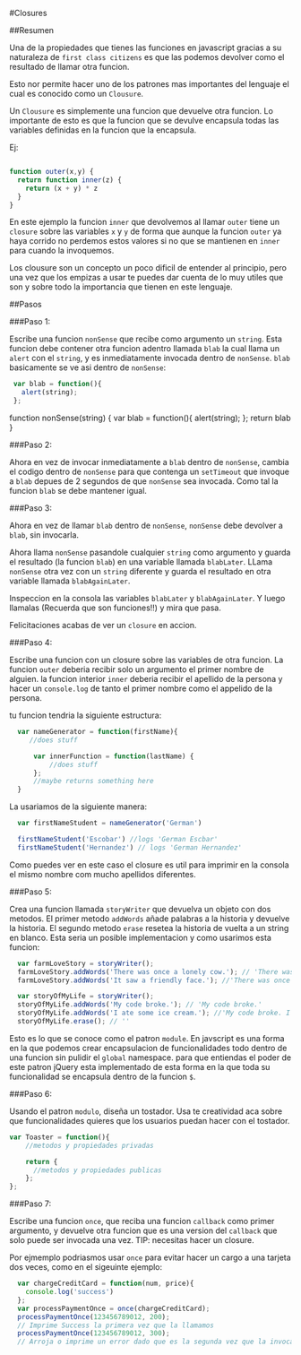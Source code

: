 #Closures

##Resumen

Una de la propiedades que tienes las funciones en javascript gracias a su naturaleza de `first class citizens` es que las podemos devolver como el resultado de llamar otra funcion.

Esto nor permite hacer uno de los patrones mas importantes del lenguaje el cual es conocido como un `Clousure`.

Un `Clousure` es simplemente una funcion que devuelve otra funcion. Lo importante de esto es que la funcion que se devulve encapsula todas las variables definidas en la funcion que la encapsula.

Ej:

``` javascript

function outer(x,y) {
  return function inner(z) {
    return (x + y) * z
  }
}

```

En este ejemplo la funcion `inner` que devolvemos al llamar `outer` tiene un `closure` sobre las variables `x` y `y` de forma que aunque la funcion `outer` ya haya corrido no perdemos estos valores si no que se mantienen en `inner` para cuando la invoquemos.

Los clousure son un concepto un poco dificil de entender al principio, pero una vez que los empizas a usar te puedes dar cuenta de lo muy utiles que son y sobre todo la importancia que tienen en este lenguaje.

##Pasos

###Paso 1:

Escribe una funcion `nonSense` que recibe como argumento un `string`. Esta funcion debe contener otra funcion adentro llamada `blab` la cual llama un `alert` con el `string`, y es inmediatamente invocada dentro de `nonSense`. `blab` basicamente se ve asi dentro de `nonSense`:


```javascript
 var blab = function(){
   alert(string);
 };
```

function nonSense(string) {
  var blab = function(){
    alert(string);
  };
  return blab
}

###Paso 2:

Ahora en vez de invocar inmediatamente a `blab` dentro de `nonSense`, cambia el codigo dentro de `nonSense` para que contenga un `setTimeout` que invoque a `blab` depues de 2 segundos de que `nonSense` sea invocada. Como tal la funcion `blab` se debe mantener igual.

###Paso 3:

Ahora en vez de llamar `blab` dentro de `nonSense`, `nonSense` debe devolver a `blab`, sin invocarla.

Ahora llama `nonSense` pasandole cualquier `string` como argumento y guarda el resultado (la funcion `blab`) en una variable llamada `blabLater`. LLama `nonSense` otra vez con un `string` diferente y guarda el resultado en otra variable llamada `blabAgainLater`.

Inspeccion en la consola las variables `blabLater` y `blabAgainLater`. Y luego llamalas (Recuerda que son funciones!!) y mira que pasa.

Felicitaciones acabas de ver un `closure` en accion.

###Paso 4:

Escribe una funcion con un closure sobre las variables de otra funcion. La funcion `outer` deberia recibir solo un argumento el primer nombre de alguien. la funcion interior `inner` deberia recibir el apellido de la persona y  hacer un `console.log` de tanto el primer nombre como el appelido de la persona.

tu funcion tendria la siguiente estructura:

```javascript
  var nameGenerator = function(firstName){
     //does stuff

      var innerFunction = function(lastName) {
          //does stuff
      };
      //maybe returns something here
  }
```

La usariamos de la siguiente manera:

```javascript
  var firstNameStudent = nameGenerator('German')

  firstNameStudent('Escobar') //logs 'German Escbar'
  firstNameStudent('Hernandez') // logs 'German Hernandez'
```

Como puedes ver en este caso el closure es util para imprimir en la consola el mismo nombre com mucho apellidos diferentes.

###Paso 5:

Crea una funcion llamada `storyWriter` que devuelva un objeto con dos metodos. El primer metodo `addWords` añade palabras a la historia y devuelve la historia. El segundo metodo `erase` resetea la historia de vuelta a un string en blanco. Esta seria un posible implementacion y como usarimos esta funcion:

```javascript
  var farmLoveStory = storyWriter();
  farmLoveStory.addWords('There was once a lonely cow.'); // 'There was once a lonely cow.'
  farmLoveStory.addWords('It saw a friendly face.'); //'There was once a lonely cow. It saw a friendly face.'

  var storyOfMyLife = storyWriter();
  storyOfMyLife.addWords('My code broke.'); // 'My code broke.'
  storyOfMyLife.addWords('I ate some ice cream.'); //'My code broke. I ate some ice cream.'
  storyOfMyLife.erase(); // ''
```

Esto es lo que se conoce como el patron `module`. En javscript es una forma en la que podemos crear encapsulacion de funcionalidades todo dentro de una funcion sin pulidir el `global` namespace. para que entiendas el poder de este patron jQuery esta implementado de esta forma en la que toda su funcionalidad se encapsula dentro de la funcion `$`.

###Paso 6:

Usando el patron `modulo`, diseña un tostador. Usa te creatividad aca sobre que funcionalidades quieres que los usuarios puedan hacer con el tostador.

```javascript
var Toaster = function(){
    //metodos y propiedades privadas

    return {
      //metodos y propiedades publicas
    };
};
```

###Paso 7:

Escribe una funcion `once`, que reciba una funcion `callback` como primer argumento, y devuelve otra funcion que es una version del `callback` que solo puede ser invocada una vez. TIP: necesitas hacer un closure.

Por ejmemplo podriasmos usar `once` para evitar hacer un cargo a una tarjeta dos veces, como en el sigeuinte ejemplo:

```javascript
  var chargeCreditCard = function(num, price){
    console.log('success')
  };
  var processPaymentOnce = once(chargeCreditCard);
  processPaymentOnce(123456789012, 200);
  // Imprime Success la primera vez que la llamamos
  processPaymentOnce(123456789012, 300);
  // Arroja o imprime un error dado que es la segunda vez que la invocamos




